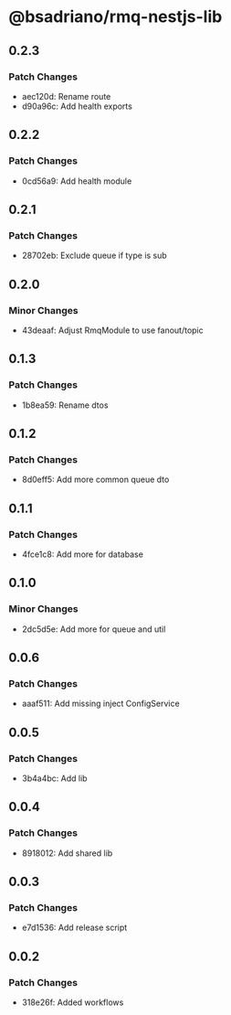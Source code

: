 # @bsadriano/rmq-nestjs-lib

## 0.2.3

### Patch Changes

- aec120d: Rename route
- d90a96c: Add health exports

## 0.2.2

### Patch Changes

- 0cd56a9: Add health module

## 0.2.1

### Patch Changes

- 28702eb: Exclude queue if type is sub

## 0.2.0

### Minor Changes

- 43deaaf: Adjust RmqModule to use fanout/topic

## 0.1.3

### Patch Changes

- 1b8ea59: Rename dtos

## 0.1.2

### Patch Changes

- 8d0eff5: Add more common queue dto

## 0.1.1

### Patch Changes

- 4fce1c8: Add more for database

## 0.1.0

### Minor Changes

- 2dc5d5e: Add more for queue and util

## 0.0.6

### Patch Changes

- aaaf511: Add missing inject ConfigService

## 0.0.5

### Patch Changes

- 3b4a4bc: Add lib

## 0.0.4

### Patch Changes

- 8918012: Add shared lib

## 0.0.3

### Patch Changes

- e7d1536: Add release script

## 0.0.2

### Patch Changes

- 318e26f: Added workflows
